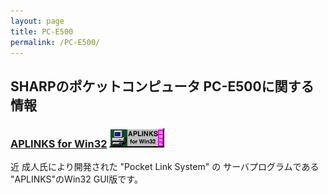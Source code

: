 ```yaml
---
layout: page
title: PC-E500
permalink: /PC-E500/
---
```

## SHARPのポケットコンピュータ PC-E500に関する情報
### [APLINKS for Win32](/APLINKSW32/) ![logo](/assets/images/APLINKSW32logo.gif)
近 成人氏により開発された "Pocket Link System" の サーバプログラムである "APLINKS"のWin32 GUI版です。  
